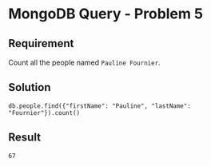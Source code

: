 # MongoDB Query - Problem 5

## Requirement

Count all the people named `Pauline Fournier`.

## Solution

```agg
db.people.find({"firstName": "Pauline", "lastName": "Fournier"}).count()
```

## Result

```result
67
```
